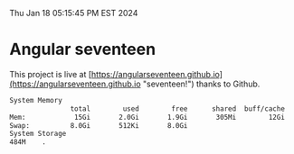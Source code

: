 Thu Jan 18 05:15:45 PM EST 2024

# Angular seventeen


This project is live at [https://angularseventeen.github.io](https://angularseventeen.github.io "seventeen!") thanks to Github.

```bash
System Memory
               total        used        free      shared  buff/cache   available
Mem:            15Gi       2.0Gi       1.9Gi       305Mi        12Gi        13Gi
Swap:          8.0Gi       512Ki       8.0Gi
System Storage
484M	.

